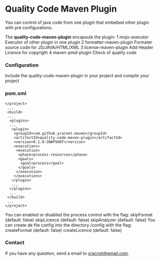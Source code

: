 # Quality Code Maven Plugin

You can control of java code from one plugin that embebed other plugin with pre configurations.

The **quality-code-maven-plugin** encapsule the plugin:
 1 mojo-executor
   Executor of other plugin in one plugin
 2 formatter-maven-plugin
   Formater source code for JS/JAVA/HTML/XML
 3 license-maven-plugin
   Add Header Licence for copyrigth 
 4 maven-pmd-plugin
   Check of quality code

### Configuration

Include the quality-code-maven-plugin in your project and compile your project 
### pom.xml
```
</project>
 ...
 <build>
 ...
  <plugins>
  ...
   <plugin>
    <groupId>com.github.yracnet.maven</groupId>
    <artifactId>quality-code-maven-plugin</artifactId>
    <version>0.1.0-SNAPSHOT</version>
    <executions>
     <execution>
      <phase>process-resources</phase>
      <goals>
       <goal>process</goal>       
      </goals>
     </execution>
    </executions>
   </plugin>
   ...
  </plugins>
  ...
 </build>
 ...
</project>
```
You can enabled or disabled the process control with the flag:
  skipFormat   (default: false)
  skipLicence  (default: false)
  skipAnalyzer (default: false)
You can create de file config into the directory /config with the flag:
  createFormat  (default: false)
  createLicence (default: false)


### Contact

If you have any question, send a email to yracnet@gmail.com.
